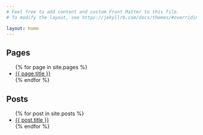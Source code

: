 ```yaml
---
# Feel free to add content and custom Front Matter to this file.
# To modify the layout, see https://jekyllrb.com/docs/themes/#overriding-theme-defaults

layout: home
---
```


## Pages

<ul>
{% for page in site.pages %}
    <li>
      <a href="{{ page.url | absolute_url }}">{{ page.title }}</a>
    </li>
{% endfor %}
</ul>

## Posts

<ul>
  {% for post in site.posts %}
    <li>
      <a href="{{ post.url | absolute_url }}">{{ post.title }}</a>
    </li>
  {% endfor %}
</ul>
